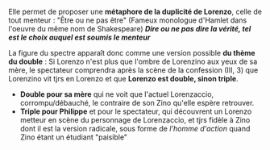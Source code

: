 Elle permet de proposer une **métaphore de la duplicité de Lorenzo**, celle de tout menteur : "Être ou ne pas être" (Fameux monologue d'Hamlet dans l'oeuvre du même nom de Shakespeare)
***Dire ou ne pas dire la vérité, tel est le choix auquel est soumis le menteur***

La figure du spectre apparaît donc comme une version possible **du thème du double** : Si Lorenzo n'est plus que l'ombre de Lorenzino aux yeux de sa mère, le spectateur comprendra après la scène de la confession (III, 3) que Lorenzino vit tjrs en Lorenzo et que **Lorenzo est double, sinon triple**. 
- **Double pour sa mère** qui ne voit que l'actuel Lorenzaccio, corrompu/débauché, le contraire de son Zino qu'elle espère retrouver. 
- **Triple pour Philippe** et pour le spectateur, qui découvrent un Lorenzo metteur en scène du personnage de Lorenzaccio, et tjrs fidèle à Zino dont il est la version radicale, sous forme de *l'homme d'action* quand Zino étant un étudiant "paisible"
